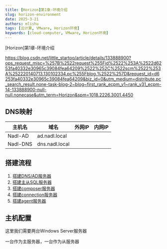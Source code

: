 ```yaml
---
title: [Horizon]第1章-环境介绍
slug: horizon-environment
date: 2025-3-21
authors: mlishu
tags: [云计算, VMware, Horizon环境]
keywords: [cloud-computer, VMware, Horizon环境]
---
```

[Horizon]第1章-环境介绍

<!-- truncate -->

https://blog.csdn.net/little_startoo/article/details/133888900?ops_request_misc=%257B%2522request%255Fid%2522%253A%2522d6253fa40332e30965c39084fea64209%2522%252C%2522scm%2522%253A%252220140713.130102334.pc%255Fblog.%2522%257D&request_id=d6253fa40332e30965c39084fea64209&biz_id=0&utm_medium=distribute.pc_search_result.none-task-blog-2~blog~first_rank_ecpm_v1~rank_v31_ecpm-14-133888900-null-null.nonecase&utm_term=Horizon&spm=1018.2226.3001.4450

## DNS映射

| 主机名   | 域名           | 外网IP | 内网IP |
| -------- | -------------- | ------ | ------ |
| Nadl-AD  | ad.nadl.local  |        |        |
| Nadl-DNS | dns.nadl.local |        |        |

## 搭建流程

1. [搭建DNS/AD服务器](https://blog.csdn.net/little_startoo/article/details/133888970?ops_request_misc=%257B%2522request%255Fid%2522%253A%2522d6253fa40332e30965c39084fea64209%2522%252C%2522scm%2522%253A%252220140713.130102334.pc%255Fblog.%2522%257D&request_id=d6253fa40332e30965c39084fea64209&biz_id=0&utm_medium=distribute.pc_search_result.none-task-blog-2~blog~first_rank_ecpm_v1~rank_v31_ecpm-9-133888970-null-null.nonecase&utm_term=Horizon&spm=1018.2226.3001.4450)
2. [搭建主从SQL服务器](https://blog.csdn.net/little_startoo/article/details/133889261?ops_request_misc=%257B%2522request%255Fid%2522%253A%2522d6253fa40332e30965c39084fea64209%2522%252C%2522scm%2522%253A%252220140713.130102334.pc%255Fblog.%2522%257D&request_id=d6253fa40332e30965c39084fea64209&biz_id=0&utm_medium=distribute.pc_search_result.none-task-blog-2~blog~first_rank_ecpm_v1~rank_v31_ecpm-18-133889261-null-null.nonecase&utm_term=Horizon&spm=1018.2226.3001.4450)
3. [搭建composer服务器](https://blog.csdn.net/little_startoo/article/details/133889564?ops_request_misc=%257B%2522request%255Fid%2522%253A%2522d6253fa40332e30965c39084fea64209%2522%252C%2522scm%2522%253A%252220140713.130102334.pc%255Fblog.%2522%257D&request_id=d6253fa40332e30965c39084fea64209&biz_id=0&utm_medium=distribute.pc_search_result.none-task-blog-2~blog~first_rank_ecpm_v1~rank_v31_ecpm-5-133889564-null-null.nonecase&utm_term=Horizon&spm=1018.2226.3001.4450)
4. [搭建connection服务器](https://blog.csdn.net/little_startoo/article/details/133889653?ops_request_misc=%257B%2522request%255Fid%2522%253A%2522d6253fa40332e30965c39084fea64209%2522%252C%2522scm%2522%253A%252220140713.130102334.pc%255Fblog.%2522%257D&request_id=d6253fa40332e30965c39084fea64209&biz_id=0&utm_medium=distribute.pc_search_result.none-task-blog-2~blog~first_rank_ecpm_v1~rank_v31_ecpm-19-133889653-null-null.nonecase&utm_term=Horizon&spm=1018.2226.3001.4450)
5. [搭建agent服务器](https://blog.csdn.net/little_startoo/article/details/133889713?ops_request_misc=%257B%2522request%255Fid%2522%253A%2522d6253fa40332e30965c39084fea64209%2522%252C%2522scm%2522%253A%252220140713.130102334.pc%255Fblog.%2522%257D&request_id=d6253fa40332e30965c39084fea64209&biz_id=0&utm_medium=distribute.pc_search_result.none-task-blog-2~blog~first_rank_ecpm_v1~rank_v31_ecpm-6-133889713-null-null.nonecase&utm_term=Horizon&spm=1018.2226.3001.4450)

## 主机配置

这里我们需要两台Windows Server服务器

一台作为主服务器，一台作为从服务器
